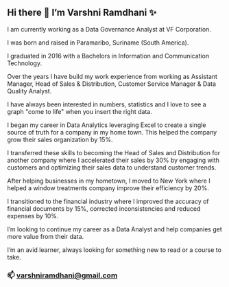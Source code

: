 ## Hi there 👋  I’m Varshni Ramdhani ✨

I am currently working as a Data Governance Analyst at VF Corporation.

I was born and raised in Paramaribo, Suriname (South America).

I graduated in 2016 with a Bachelors in Information and Communication Technology.

Over the years I have build my work experience from working as Assistant Manager, Head of Sales & Distribution, Customer Service Manager & Data Quality Analyst.

I have always been interested in numbers, statistics and I love to see a graph "come to life" when you insert the right data.

I began my career in Data Analytics leveraging Excel to create a single source of truth for a company in my home town. This helped the company grow their sales organization by 15%.

I transferred these skills to becoming the Head of Sales and Distribution for another company where I accelerated their sales by 30% by engaging with customers and optimizing their sales data to understand customer trends.

After helping businesses in my hometown, I moved to New York where I helped a window treatments company improve their efficiency by 20%.

I transitioned to the financial industry where I improved the accuracy of financial documents by 15%, corrected inconsistencies and reduced expenses by 10%.

I’m looking to continue my career as a Data Analyst and help companies get more value from their data.

I’m an avid learner, always looking for something new to read or a course to take. 

###  📫 varshniramdhani@gmail.com
